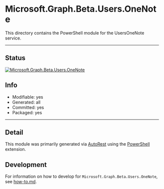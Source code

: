 <!-- region Generated -->
# Microsoft.Graph.Beta.Users.OneNote
This directory contains the PowerShell module for the UsersOneNote service.

---
## Status
[![Microsoft.Graph.Beta.Users.OneNote](https://img.shields.io/powershellgallery/v/Microsoft.Graph.Beta.Users.OneNote.svg?style=flat-square&label=Microsoft.Graph.Beta.Users.OneNote "Microsoft.Graph.Beta.Users.OneNote")](https://www.powershellgallery.com/packages/Microsoft.Graph.Beta.Users.OneNote/)

## Info
- Modifiable: yes
- Generated: all
- Committed: yes
- Packaged: yes

---
## Detail
This module was primarily generated via [AutoRest](https://github.com/Azure/autorest) using the [PowerShell](https://github.com/Azure/autorest.powershell) extension.

## Development
For information on how to develop for `Microsoft.Graph.Beta.Users.OneNote`, see [how-to.md](how-to.md).
<!-- endregion -->
